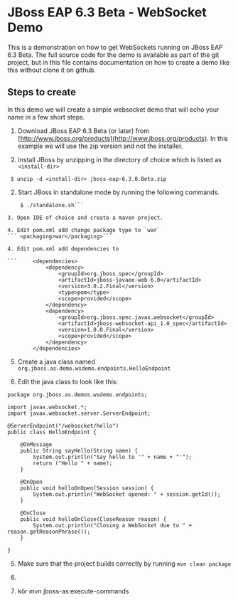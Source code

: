 # JBoss EAP 6.3 Beta - WebSocket Demo

This is a demonstration on how to get WebSockets running on JBoss EAP 6.3 Beta. The full source code for the demo is
available as part of the git project, but in this file contains documentation on how to create a demo like this without
clone it on github.




## Steps to create
In this demo we will create a simple websocket demo that will echo your name in a few short steps.

1. Download JBoss EAP 6.3 Beta (or later) from [http://www.jboss.org/products](http://www.jboss.org/products). In this example we will use the zip version and not the installer.

1. Install JBoss by unzipping in the directory of choice which is listed as `<install-dir>`

``` $ unzip -d <install-dir> jboss-eap-6.3.0.Beta.zip```

2. Start JBoss in standalone mode by running the following commands.
``` $ cd <install-dir>/jboss-eap-6.3/bin
    $ ./standalone.sh```

3. Open IDE of choice and create a maven project.

4. Edit pom.xml add change package type to `war`
``` <packaging>war</packaging>```

4. Edit pom.xml add dependencies to

```     <dependencies>
            <dependency>
                <groupId>org.jboss.spec</groupId>
                <artifactId>jboss-javaee-web-6.0</artifactId>
                <version>3.0.2.Final</version>
                <type>pom</type>
                <scope>provided</scope>
            </dependency>
            <dependency>
                <groupId>org.jboss.spec.javax.websocket</groupId>
                <artifactId>jboss-websocket-api_1.0_spec</artifactId>
                <version>1.0.0.Final</version>
                <scope>provided</scope>
            </dependency>
        </dependencies>
```

5. Create a java class named `org.jboss.as.demo.wsdemo.endpoints.HelloEndpoint`

5. Edit the java class to look like this:
```
package org.jboss.as.demos.wsdemo.endpoints;

import javax.websocket.*;
import javax.websocket.server.ServerEndpoint;

@ServerEndpoint("/websocket/hello")
public class HelloEndpoint {

    @OnMessage
    public String sayHello(String name) {
        System.out.println("Say hello to '" + name + "'");
        return ("Hello " + name);
    }

    @OnOpen
    public void helloOnOpen(Session session) {
        System.out.println("WebSocket opened: " + session.getId());
    }

    @OnClose
    public void helloOnClose(CloseReason reason) {
        System.out.println("Closing a WebSocket due to " + reason.getReasonPhrase());
    }

}

```

5. Make sure that the project builds correctly by running `mvn clean package`

6. 

7. kör
    mvn jboss-as:execute-commands
